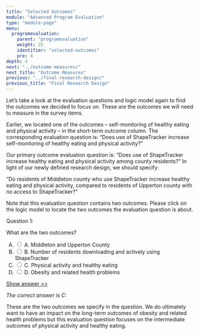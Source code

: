 ```yaml
---
title: "Selected Outcomes"
module: "Advanced Program Evaluation"
type: "module-page"
menu:
  programevaluation:
    parent: "programevaluation"
    weight: 22
    identifier: "selected-outcomes"
    pre: 4
depth: 4
next: "../outcome-measures/"
next_title: "Outcome Measures"
previous: "../final-research-design/"
previous_title: "Final Research Design"
---
```

<div class="programevaluation"><form method="post" action="."><div class="pageblock clearfix"><div class="modalpageNav"></div>
</div><div class="pageblock"><p>Let’s take a look at the evaluation questions and logic model again to find the outcomes we decided to focus on. These are the outcomes we will need to measure in the survey items.</p>
<p>Earlier, we located one of the outcomes – self-monitoring of healthy eating and physical activity – in the short-term outcome column. The corresponding evaluation question is: “Does use of ShapeTracker increase self-monitoring of healthy eating and physical activity?”</p>
<p>Our primary outcome evaluation question is: “Does use of ShapeTracker increase healthy eating and physical activity among county residents?” In light of our newly defined research design, we should specify:</p>
<p>“Do residents of Middleton county who use ShapeTracker increase healthy eating and physical activity, compared to residents of Upperton county with no access to ShapeTracker?”</p>
</div><div class="pageblock"><div class="cases">
<p>Note that this evaluation question contains two outcomes. Please click on the logic model to locate the two outcomes the evaluation question is about. </p>
<div class="casetitle">
    Question 1:
  </div>
<div class="casecontent">
<div class="casequestion">
<p>What are the two outcomes?</p>
<form id="form-53" method="post">
<!-- go through each question type, note that only the
        rhetorical and matching blocks have form tags -->
<!-- -->
<ol type="A"><!-- Think this is done... -->
<li>
<div class="answer-value">
<input name="question53" type="radio" value="A. Middleton and Upperton County ">
                    A. Middleton and Upperton County 
                  </div>
</li>
<li>
<div class="answer-value">
<input name="question53" type="radio" value="B. Number of residents downloading and actively using ShapeTracker">
                    B. Number of residents downloading and actively using ShapeTracker
                  </div>
</li>
<li>
<div class="answer-value">
<input name="question53" type="radio" value="C. Physical activity and healthy eating">
                    C. Physical activity and healthy eating
                  </div>
</li>
<li>
<div class="answer-value">
<input name="question53" type="radio" value="D. Obesity and related health problems">
                    D. Obesity and related health problems
                  </div>
</li>
</ol>
<!-- -->
<!-- -->
<!-- adding show answer block for feedback here -->
<!-- end show answer block for feedback here -->
<!-- -->
<!-- -->
<!-- -->
</form>
<!-- -->
</div>
<!-- we want to show the answer no matter what -->
<!-- might be easier to edit question types
    directly since we show answer no matter what -->
<!-- -->
<!-- -->
<div class="casesanswerdisplay">
<a class="moretoggle" href="#q53">Show answer >></a>
<div class="toggleable" id="q53">
<p>
<i>The correct answer is C:</i>
</p><p>These are the two outcomes we specify in the question. We do ultimately want to have an impact on the long-term outcomes of obesity and related health problems but this evaluation question focuses on the intermediate outcomes of physical activity and healthy eating.</p>
</div>
</div>
</div>
</div>


</div></form></div>